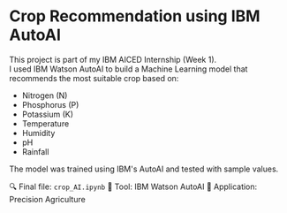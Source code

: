  # Crop Recommendation using IBM AutoAI
This project is part of my IBM AICED Internship (Week 1).  
I used IBM Watson AutoAI to build a Machine Learning model that recommends the most suitable crop based on:
- Nitrogen (N)
- Phosphorus (P)
- Potassium (K)
- Temperature
- Humidity
- pH
- Rainfall

The model was trained using IBM's AutoAI and tested with sample values.

🔍 Final file: `crop_AI.ipynb`
📁 Tool: IBM Watson AutoAI
🌱 Application: Precision Agriculture
